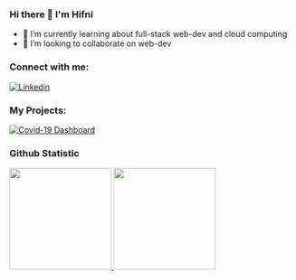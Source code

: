### Hi there 👋 I'm Hifni

<!--
**muhifni/muhifni** is a ✨ _special_ ✨ repository because its `README.md` (this file) appears on your GitHub profile.

Here are some ideas to get you started:

- 🔭 I’m currently working on ...
- 📫 How to reach me: [muhammad.gcs@gmail.com](mailto:muhammad.gcs@gmail.com)
- 👯 I’m looking to collaborate on ...
- 🤔 I’m looking for help with ...
- 💬 Ask me about ...

- 😄 Pronouns: ...
- ⚡ Fun fact: ...
-->
- 🌱 I’m currently learning about full-stack web-dev and cloud computing
- 👯 I’m looking to collaborate on web-dev


### Connect with me:
[![Linkedin](https://img.shields.io/badge/-LinkedIn-black?style=for-the-badge&logo=Linkedin)](https://www.linkedin.com/in/muhammad-hifni-485a74164/)

### My Projects:
[![Covid-19 Dashboard](https://img.shields.io/badge/%F0%9F%A6%A0%20COVID%E2%80%9119%20Dashboard-000?style=for-the-badge&)](https://muhifni.github.io/covid-19/)

### Github Statistic
<p align="left">
<a href="https://github.com/muhifni">
  <img height="180em" src="https://github-readme-stats-eight-theta.vercel.app/api?username=muhifni&show_icons=true&theme=algolia&include_all_commits=true&count_private=true"/>
  <img height="180em" src="https://github-readme-stats-eight-theta.vercel.app/api/top-langs/?username=muhifni&layout=compact&langs_count=8&theme=algolia"/>
</a>
</p>
